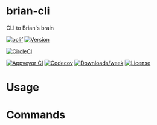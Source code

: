 brian-cli
=========

CLI to Brian&#39;s brain

[![oclif](https://img.shields.io/badge/cli-oclif-brightgreen.svg)](https://oclif.io)
[![Version](https://img.shields.io/npm/v/brian-cli.svg)](https://npmjs.org/package/brian-cli)

[![CircleCI](https://circleci.com/gh/https://github.com/clucasalcantara/brian-cli.git/brian-cli/tree/master.svg?style=shield)](https://circleci.com/gh/https://github.com/clucasalcantara/brian-cli.git/brian-cli/tree/master)

[![Appveyor CI](https://ci.appveyor.com/api/projects/status/github/https://github.com/clucasalcantara/brian-cli.git/brian-cli?branch=master&svg=true)](https://ci.appveyor.com/project/https://github.com/clucasalcantara/brian-cli.git/brian-cli/branch/master)
[![Codecov](https://codecov.io/gh/https://github.com/clucasalcantara/brian-cli.git/brian-cli/branch/master/graph/badge.svg)](https://codecov.io/gh/https://github.com/clucasalcantara/brian-cli.git/brian-cli)
[![Downloads/week](https://img.shields.io/npm/dw/brian-cli.svg)](https://npmjs.org/package/brian-cli)
[![License](https://img.shields.io/npm/l/brian-cli.svg)](https://github.com/https://github.com/clucasalcantara/brian-cli.git/brian-cli/blob/master/package.json)

<!-- toc -->
# Usage
<!-- usage -->
# Commands
<!-- commands -->
